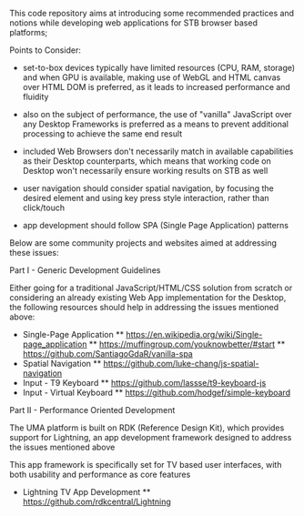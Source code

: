 This code repository aims at introducing some recommended practices and notions while developing web applications for STB browser based platforms;

Points to Consider:

* set-to-box devices typically have limited resources (CPU, RAM, storage) and when GPU is available, making use of WebGL and HTML canvas over HTML DOM is preferred, as it leads to increased performance and fluidity

* also on the subject of performance, the use of "vanilla" JavaScript over any Desktop Frameworks is preferred as a means to prevent additional processing to achieve the same end result

* included Web Browsers don't necessarily match in available capabilities as their Desktop counterparts, which means that working code on Desktop won't necessarily ensure working results on STB as well

* user navigation should consider spatial navigation, by focusing the desired element and using key press style interaction, rather than click/touch

* app development should follow SPA (Single Page Application) patterns



Below are some community projects and websites aimed at addressing these issues:

Part I - Generic Development Guidelines

Either going for a traditional JavaScript/HTML/CSS solution from scratch or considering an already existing Web App implementation for the Desktop, the following resources should help in addressing the issues mentioned above:

* Single-Page Application
** https://en.wikipedia.org/wiki/Single-page_application
** https://muffingroup.com/youknowbetter/#start
** https://github.com/SantiagoGdaR/vanilla-spa
* Spatial Navigation
** https://github.com/luke-chang/js-spatial-navigation
* Input - T9 Keyboard
** https://github.com/lassse/t9-keyboard-js
* Input - Virtual Keyboard
** https://github.com/hodgef/simple-keyboard

Part II - Performance Oriented Development

The UMA platform is built on RDK (Reference Design Kit), which provides support for Lightning, an app development framework designed to address the issues mentioned above

This app framework is specifically set for TV based user interfaces, with both usability and performance as core features

* Lightning TV App Development
** https://github.com/rdkcentral/Lightning